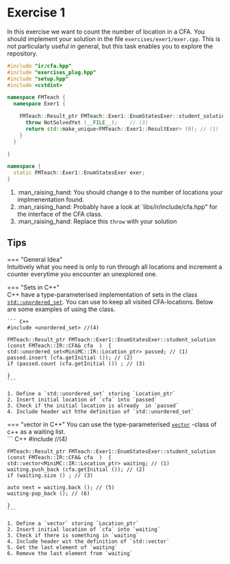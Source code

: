 # Exercise 1 

In this exercise we want to count the number of location in a CFA. You should implement your solution in the file `exercises/exer1/exer.cpp`.
This is not particularly useful in general, but this task enables you to explore the repository. 

``` C++
#include "ir/cfa.hpp"
#include "exercises_plug.hpp"
#include "setup.hpp"
#include <cstdint>

namespace FMTeach {
  namespace Exer1 {

    FMTeach::Result_ptr FMTeach::Exer1::EnumStatesExer::student_solution (const FMTeach::IR::CFA& /* (2) */ )  {
      throw NotSolvedYet (__FILE__);    // (3)
      return std::make_unique<FMTeach::Exer1::ResultExer> (0); // (1)
    }
  }

}

namespace {
  static FMTeach::Exer1::EnumStatesExer exer;
}

```

1. :man_raising_hand: You should change `0` to the number of locations your implmenentation found.
2. :man_raising_hand: Probably have a look at `libs/ir/include/cfa.hpp" for the interface of the CFA class.
3. :man_raising_hand: Replace this `throw` with your solution 


## Tips  

=== "General Idea"  
    Intuitively what you need is only to run through all locations and increment a counter everytime you encounter an unexplored one.   

=== "Sets in C++"  
    C++ have a type-parameterised implementation of sets in the class  [`std::unordered_set`](https://cplusplus.com/reference/unordered_set/unordered_set/). You can use to keep all visited CFA-locations. Below are some examples of using the class.  

    ``` C++
    #include <unordered_set> //(4)
    
    FMTeach::Result_ptr FMTeach::Exer1::EnumStatesExer::student_solution (const FMTeach::IR::CFA& cfa  )  {
  	std::unordered_set<MiniMC::IR::Location_ptr> passed; // (1)
	passed.insert (cfa.getInitial ()); // (2)
	if (passed.count (cfa.getInitial ()) ; // (3) 
		
	}
    ```

    1. Define a `std::unordered_set` storing `Location_ptr`  
    2. Insert initial location of `cfa` into `passed`  
    3. Check if the initial location is already  in `passed`  
    4. Include header wit hthe definition of `std::unordered_set`  

=== "vector in C++"
	You can use the type-parameterised [`vector`](https://cplusplus.com/reference/vector/vector/) -class of c++ as a waiting list.  
    ``` C++
    #include <uvector> //(4)
    
    FMTeach::Result_ptr FMTeach::Exer1::EnumStatesExer::student_solution (const FMTeach::IR::CFA& cfa  )  {
  	std::vector<MiniMC::IR::Location_ptr> waiting; // (1)
	waiting.push_back (cfa.getInitial ()); // (2)
	if (waiting.size () ; // (3) 
	
	auto next = waiting.back (); // (5)
	waiting-pop_back (); // (6)
	
	}
    ```  
    
	1. Define a `vector` storing `Location_ptr`  
    2. Insert initial location of `cfa` into `waiting`  
    3. Check if there is something in `waiting`  
    4. Include header wit the definition of `std::vector`  
	5. Get the last element of `waiting` 
	6. Remove the last element from `waiting`
